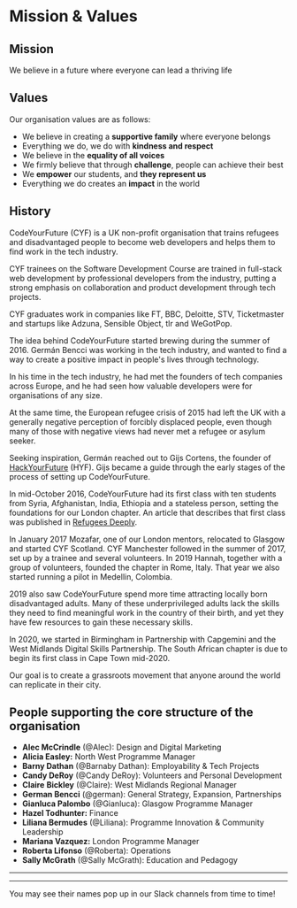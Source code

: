 # Mission & Values

## Mission

We believe in a future where everyone can lead a thriving life

## Values

Our organisation values are as follows:

* We believe in creating a **supportive family** where everyone belongs
* Everything we do, we do with **kindness and respect**
* We believe in the **equality of all voices**
* We firmly believe that through **challenge**, people can achieve their best
* We **empower** our students, and **they represent us**
* Everything we do creates an **impact** in the world

## History

CodeYourFuture (CYF) is a UK non-profit organisation that trains refugees and disadvantaged people to become web developers and helps them to find work in the tech industry.

CYF trainees on the Software Development Course are trained in full-stack web development by professional developers from the industry, putting a strong emphasis on collaboration and product development through tech projects.

CYF graduates work in companies like FT, BBC, Deloitte, STV, Ticketmaster and startups like Adzuna, Sensible Object, tlr and WeGotPop.

The idea behind CodeYourFuture started brewing during the summer of 2016. Germán Bencci was working in the tech industry, and wanted to find a way to create a positive impact in people's lives through technology.

In his time in the tech industry, he had met the founders of tech companies across Europe, and he had seen how valuable developers were for organisations of any size.

At the same time, the European refugee crisis of 2015 had left the UK with a generally negative perception of forcibly displaced people, even though many of those with negative views had never met a refugee or asylum seeker.

Seeking inspiration, Germán reached out to Gijs Cortens, the founder of [HackYourFuture](https://www.hackyourfuture.net) (HYF). Gijs became a guide through the early stages of the process of setting up CodeYourFuture.

In mid-October 2016, CodeYourFuture had its first class with ten students from Syria, Afghanistan, India, Ethiopia and a stateless person, setting the foundations for our London chapter. An article that describes that first class was published in [Refugees Deeply](https://www.newsdeeply.com/refugees/articles/2016/10/19/welcome-to-londons-refugee-coding-school).

In January 2017 Mozafar, one of our London mentors, relocated to Glasgow and started CYF Scotland. CYF Manchester followed in the summer of 2017, set up by a trainee and several volunteers. In 2019 Hannah, together with a group of volunteers, founded the chapter in Rome, Italy. That year we also started running a pilot in Medellin, Colombia.

2019 also saw CodeYourFuture spend more time attracting locally born disadvantaged adults. Many of these underprivileged adults lack the skills they need to find meaningful work in the country of their birth, and yet they have few resources to gain these necessary skills.

In 2020, we started in Birmingham in Partnership with Capgemini and the West Midlands Digital Skills Partnership. The South African chapter is due to begin its first class in Cape Town mid-2020.

Our goal is to create a grassroots movement that anyone around the world can replicate in their city.

## People supporting the core structure of the organisation

* **Alec McCrindle** (@Alec): Design and Digital Marketing
* **Alicia Easley:** North West Programme Manager
* **Barny Dathan** (@Barnaby Dathan): Employability & Tech Projects
* **Candy DeRoy** (@Candy DeRoy): Volunteers and Personal Development
* **Claire** **Bickley** (@Claire): West Midlands Regional Manager
* **German Bencci** (@german): General Strategy, Expansion, Partnerships
* **Gianluca Palombo** (@Gianluca): Glasgow Programme Manager
* **Hazel Todhunter:** Finance
* **Liliana Bermudes** (@Liliana): Programme Innovation & Community Leadership
* **Mariana Vazquez:** London Programme Manager
* **Roberta Lifonso** (@Roberta): Operations
* **Sally McGrath** (@Sally McGrath): Education and Pedagogy

****

****

You may see their names pop up in our Slack channels from time to time!
